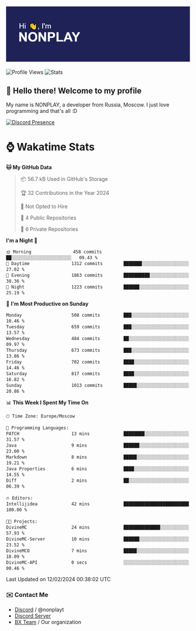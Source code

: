 ![Discord Presence](./header.png)
<br></br>
![Profile Views](https://komarev.com/ghpvc/?username=NONPLAYT&color=blue&style=for-the-badge)
![Stats](https://img.shields.io/badge/0%25-OPTIMIZED-orange?style=for-the-badge)


## :wave: Hello there! Welcome to my profile

My name is NONPLAY, a developer from Russia, Moscow. I just love programming and that's all :D

[![Discord Presence](https://lanyard.cnrad.dev/api/597087584090587177?showDisplayName=true)](https://discord.com/users/597087584090587177) 

# ⌚ Wakatime Stats

<!--START_SECTION:waka-->
**🐱 My GitHub Data** 

> 📦 56.7 kB Used in GitHub's Storage 
 > 
> 🏆 32 Contributions in the Year 2024
 > 
> 🚫 Not Opted to Hire
 > 
> 📜 4 Public Repositories 
 > 
> 🔑 6 Private Repositories 
 > 
**I'm a Night 🦉** 

```text
🌞 Morning                458 commits         ██░░░░░░░░░░░░░░░░░░░░░░░   09.43 % 
🌆 Daytime                1312 commits        ███████░░░░░░░░░░░░░░░░░░   27.02 % 
🌃 Evening                1863 commits        ██████████░░░░░░░░░░░░░░░   38.36 % 
🌙 Night                  1223 commits        ██████░░░░░░░░░░░░░░░░░░░   25.19 % 
```
📅 **I'm Most Productive on Sunday** 

```text
Monday                   508 commits         ███░░░░░░░░░░░░░░░░░░░░░░   10.46 % 
Tuesday                  659 commits         ███░░░░░░░░░░░░░░░░░░░░░░   13.57 % 
Wednesday                484 commits         ██░░░░░░░░░░░░░░░░░░░░░░░   09.97 % 
Thursday                 673 commits         ███░░░░░░░░░░░░░░░░░░░░░░   13.86 % 
Friday                   702 commits         ████░░░░░░░░░░░░░░░░░░░░░   14.46 % 
Saturday                 817 commits         ████░░░░░░░░░░░░░░░░░░░░░   16.82 % 
Sunday                   1013 commits        █████░░░░░░░░░░░░░░░░░░░░   20.86 % 
```


📊 **This Week I Spent My Time On** 

```text
🕑︎ Time Zone: Europe/Moscow

💬 Programming Languages: 
PATCH                    13 mins             ████████░░░░░░░░░░░░░░░░░   31.57 % 
Java                     9 mins              ██████░░░░░░░░░░░░░░░░░░░   23.00 % 
Markdown                 8 mins              █████░░░░░░░░░░░░░░░░░░░░   19.21 % 
Java Properties          6 mins              ████░░░░░░░░░░░░░░░░░░░░░   14.55 % 
Diff                     2 mins              ██░░░░░░░░░░░░░░░░░░░░░░░   06.39 % 

🔥 Editors: 
Intellijidea             42 mins             █████████████████████████   100.00 % 

🐱‍💻 Projects: 
DivineMC                 24 mins             ██████████████░░░░░░░░░░░   57.93 % 
DivineMC-Server          10 mins             ██████░░░░░░░░░░░░░░░░░░░   23.52 % 
DivineMCO                7 mins              █████░░░░░░░░░░░░░░░░░░░░   18.09 % 
DivineMC-API             0 secs              ░░░░░░░░░░░░░░░░░░░░░░░░░   00.46 % 
```


 Last Updated on 12/02/2024 00:38:02 UTC
<!--END_SECTION:waka-->

### ✉️ Contact Me

- [Discord](https://discord.com/users/597087584090587177) / @nonplayt
- [Discord Server](https://discord.gg/p7cxhw7E2M)
- [BX Team](https://github.com/BX-Team) / Our organization
